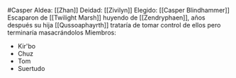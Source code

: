 #Casper
Aldea: [[Zhan]]
Deidad: [[Zivilyn]]
Elegido: [[Casper Blindhammer]]
Escaparon de [[Twilight Marsh]] huyendo de [[Zendryphaen]], años después su hija [[Qussoaphayrth]] trataría de tomar control de ellos pero terminaría masacrándolos
Miembros:
- Kir'bo
- Chuz
- Tom
- Suertudo